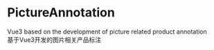 # PictureAnnotation
Vue3 based on the development of picture related product annotation</br>
基于Vue3开发的图片相关产品标注
